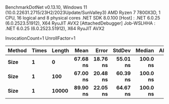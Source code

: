 
BenchmarkDotNet v0.13.10, Windows 11 (10.0.22631.2715/23H2/2023Update/SunValley3)
AMD Ryzen 7 7800X3D, 1 CPU, 16 logical and 8 physical cores
.NET SDK 8.0.100
  [Host]     : .NET 6.0.25 (6.0.2523.51912), X64 RyuJIT AVX2 [AttachedDebugger]
  Job-WSLHHA : .NET 6.0.25 (6.0.2523.51912), X64 RyuJIT AVX2

InvocationCount=1  UnrollFactor=1  

 Method | Times | Length | Mean     | Error    | StdDev   | Median   | Allocated |
------- |------ |------- |---------:|---------:|---------:|---------:|----------:|
 **Size**   | **1**     | **0**      | **67.68 ns** | **18.76 ns** | **55.01 ns** | **100.0 ns** |     **544 B** |
 **Size**   | **1**     | **100**    | **67.00 ns** | **20.48 ns** | **60.39 ns** | **100.0 ns** |     **544 B** |
 **Size**   | **1**     | **10000**  | **89.90 ns** | **22.05 ns** | **64.67 ns** | **100.0 ns** |     **544 B** |

